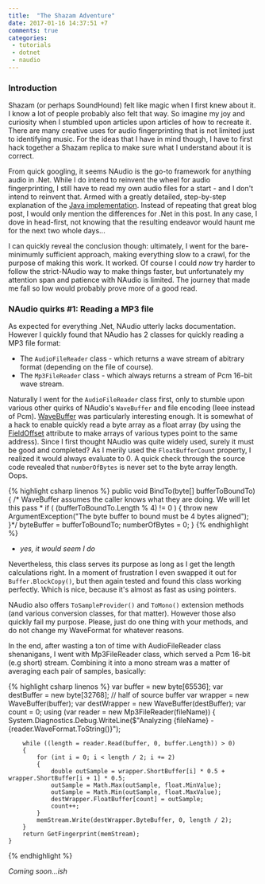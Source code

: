 ```yaml
---
title:  "The Shazam Adventure"
date: 2017-01-16 14:37:51 +7
comments: true
categories:
 - tutorials
 - dotnet
 - naudio
---
```

### Introduction
Shazam (or perhaps SoundHound) felt like magic when I first knew about it. I know a lot of people probably also felt that way. So imagine my joy and curiosity when I stumbled upon articles upon articles of how to recreate it. There are many creative uses for audio fingerprinting that is not limited just to identifying music. For the ideas that I have in mind though, I have to first hack together a Shazam replica to make sure what I understand about it is correct.

From quick googling, it seems NAudio is the go-to framework for anything audio in .Net. While I do intend to reinvent the wheel for audio fingerprinting, I still have to read my own audio files for a start - and I don't intend to reinvent that. Armed with a greatly detailed, step-by-step explanation of the [Java implementation](http://royvanrijn.com/blog/2010/06/creating-shazam-in-java/). Instead of repeating that great blog post, I would only mention the differences for .Net in this post. In any case, I dove in head-first, not knowing that the resulting endeavor would haunt me for the next two whole days...

I can quickly reveal the conclusion though: ultimately, I went for the bare-minimumly sufficient approach, making everything slow to a crawl, for the purpose of making this work. It worked. Of course I could *now* try harder to follow the strict-NAudio way to make things faster, but unfortunately my attention span and patience with NAudio is limited. The journey that made me fall so low would probably prove more of a good read.

### NAudio quirks #1: Reading a MP3 file
As expected for everything .Net, NAudio utterly lacks documentation. However I quickly found that NAudio has 2 classes for quickly reading a MP3 file format:
- The `AudioFileReader` class - which returns a wave stream of abitrary format (depending on the file of course).
- The `Mp3FileReader` class - which always returns a stream of Pcm 16-bit wave stream.

Naturally I went for the `AudioFileReader` class first, only to stumble upon various other quirks of NAudio's `WaveBuffer` and file encoding (Ieee instead of Pcm). [WaveBuffer](https://github.com/naudio/NAudio/blob/master/NAudio/Wave/WaveOutputs/WaveBuffer.cs) was particularly interesting enough. It is somewhat of a hack to enable quickly read a byte array as a float array (by using the [FieldOffset](https://msdn.microsoft.com/en-us/library/system.runtime.interopservices.fieldoffsetattribute(v=vs.110).aspx) attribute to make arrays of various types point to the same address). Since I first thought NAudio was quite widely used, surely it must be good and completed? As I merily used the `FloatBufferCount` property, I realized it would always evaluate to 0. A quick check through the source code revealed that `numberOfBytes` is never set to the byte array length. Oops.

{% highlight csharp linenos %}
        public void BindTo(byte[] bufferToBoundTo)
        {
            /* WaveBuffer assumes the caller knows what they are doing. We will let this pass
             * if ( (bufferToBoundTo.Length % 4) != 0 )
            {
                throw new ArgumentException("The byte buffer to bound must be 4 bytes aligned");
            }*/
            byteBuffer = bufferToBoundTo;
            numberOfBytes = 0;
        }
{% endhighlight %}
- *yes, it would seem I do*

Nevertheless, this class serves its purpose as long as I get the length calculations right. In a moment of frustration I even swapped it out for `Buffer.BlockCopy()`, but then again tested and found this class working perfectly. Which is nice, because it's almost as fast as using pointers.

NAudio also offers `ToSampleProvider()` and `ToMono()` extension methods (and various conversion classes, for that matter). However those also quickly fail my purpose. Please, just do one thing with your methods, and do not change my WaveFormat for whatever reasons.

In the end, after wasting a ton of time with AudioFileReader class shenanigans, I went with Mp3FileReader class, which served a Pcm 16-bit (e.g short) stream. Combining it into a mono stream was a matter of averaging each pair of samples, basically:

{% highlight csharp linenos %}
    var buffer = new byte[65536];
    var destBuffer = new byte[32768]; // half of source buffer
    var wrapper = new WaveBuffer(buffer);
    var destWrapper = new WaveBuffer(destBuffer);
    var count = 0;
    using (var reader = new Mp3FileReader(fileName))
    {
        System.Diagnostics.Debug.WriteLine($"Analyzing {fileName} - {reader.WaveFormat.ToString()}");

        while ((length = reader.Read(buffer, 0, buffer.Length)) > 0)
        {
            for (int i = 0; i < length / 2; i += 2)
            {
                double outSample = wrapper.ShortBuffer[i] * 0.5 + wrapper.ShortBuffer[i + 1] * 0.5;
                outSample = Math.Max(outSample, float.MinValue);
                outSample = Math.Min(outSample, float.MaxValue);
                destWrapper.FloatBuffer[count] = outSample;
                count++;
            }
            memStream.Write(destWrapper.ByteBuffer, 0, length / 2);
        }
        return GetFingerprint(memStream);
    }
{% endhighlight %}

*Coming soon...ish*
